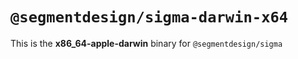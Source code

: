 # `@segmentdesign/sigma-darwin-x64`

This is the **x86_64-apple-darwin** binary for `@segmentdesign/sigma`
